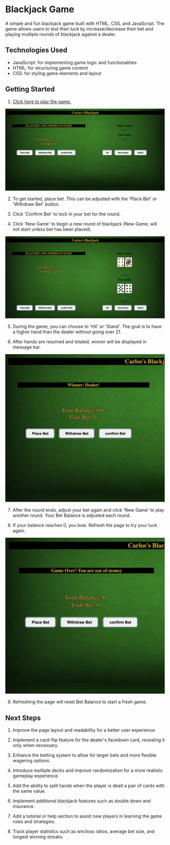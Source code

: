 # Blackjack Game

A simple and fun blackjack game built with HTML, CSS, and JavaScript. The game allows users to test their luck by increase/decrease their bet and playing multiple rounds of blackjack against a dealer.

## Technologies Used

- JavaScript: for implementing game logic and functionalities
- HTML: for structuring game content
- CSS: for styling game elements and layout

## Getting Started

1. [Click here to play the game.](https://carlosm22700.github.io/blackjack-project-one/)

![Starting State](/screenshots/starting_state.png?raw=true "Starting State")

2. To get started, place bet. This can be adjusted with the 'Place Bet' or 'Withdraw Bet' button.

3. Click 'Confirm Bet' to lock in your bet for the round.

4. Click 'New Game' to begin a new round of blackjack (New Game, will not start unless bet has been placed).

![first hand](/screenshots/betplaced_firsthand.png?raw=true "first hand")

5. During the game, you can choose to 'Hit' or 'Stand'. The goal is to have a higher hand than the dealer without going over 21.

6. After hands are resolved and totaled, winner will be displayed in message bar.

![resolved hand](/screenshots/Hand_resolved.png?raw=true "Game Result")

7. After the round ends, adjust your bet again and click 'New Game' to play another round. Your Bet Balance is adjusted each round.

8. If your balance reaches 0, you lose. Refresh the page to try your luck again.

![Game Over](/screenshots/Gameover_nomoney.png?raw=true "Game Over")

9. Refreshing the page will reset Bet Balance to start a fresh game.

## Next Steps

1. Improve the page layout and readability for a better user experience.

2. Implement a card-flip feature for the dealer's facedown card, revealing it only when necessary.

3. Enhance the betting system to allow for larger bets and more flexible wagering options.

4. Introduce multiple decks and improve randomization for a more realistic gameplay experience.

5. Add the ability to split hands when the player is dealt a pair of cards with the same value.

6. Implement additional blackjack features such as double down and insurance.

7. Add a tutorial or help section to assist new players in learning the game rules and strategies.

8. Track player statistics such as win/loss ratios, average bet size, and longest winning streaks.
